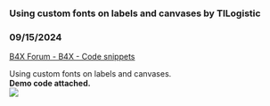 ###  Using custom fonts on labels and canvases by TILogistic
### 09/15/2024
[B4X Forum - B4X - Code snippets](https://www.b4x.com/android/forum/threads/163114/)

Using custom fonts on labels and canvases.  
**Demo code attached.**  
![](https://www.b4x.com/android/forum/attachments/156972)
